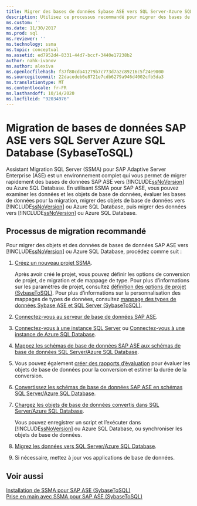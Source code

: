 ```yaml
---
title: Migrer des bases de données Sybase ASE vers SQL Server-Azure SQL Database | Microsoft Docs
description: Utilisez ce processus recommandé pour migrer des bases de données SAP Adaptive Server Enterprise vers SQL Server ou Azure SQL Database à l’aide d’Assistant Migration SQL Server (SSMA).
ms.custom: ''
ms.date: 11/30/2017
ms.prod: sql
ms.reviewer: ''
ms.technology: ssma
ms.topic: conceptual
ms.assetid: ed7952d4-8331-44d7-bccf-3440e17238b2
author: nahk-ivanov
ms.author: alexiva
ms.openlocfilehash: f37f80cda41279b7c773d7a2c89216c5f24e9000
ms.sourcegitcommit: 22dacedeb6e8721e7cdb6279a946d4002cfb5da3
ms.translationtype: MT
ms.contentlocale: fr-FR
ms.lasthandoff: 10/14/2020
ms.locfileid: "92034976"
---
```

# <a name="migrating-sap-ase-databases-to-sql-server---azure-sql-database-sybasetosql"></a>Migration de bases de données SAP ASE vers SQL Server Azure SQL Database (SybaseToSQL)
Assistant Migration SQL Server (SSMA) pour SAP Adaptive Server Enterprise (ASE) est un environnement complet qui vous permet de migrer rapidement des bases de données SAP ASE vers [!INCLUDE[ssNoVersion](../../includes/ssnoversion-md.md)] ou Azure SQL Database. En utilisant SSMA pour SAP ASE, vous pouvez examiner les données et les objets de base de données, évaluer les bases de données pour la migration, migrer des objets de base de données vers [!INCLUDE[ssNoVersion](../../includes/ssnoversion-md.md)] ou Azure SQL Database, puis migrer des données vers [!INCLUDE[ssNoVersion](../../includes/ssnoversion-md.md)] ou Azure SQL Database.  
  
## <a name="recommended-migration-process"></a>Processus de migration recommandé  
Pour migrer des objets et des données de bases de données SAP ASE vers [!INCLUDE[ssNoVersion](../../includes/ssnoversion-md.md)] ou Azure SQL Database, procédez comme suit :  
  
1.  [Créez un nouveau projet SSMA](working-with-ssma-projects-sybasetosql.md).  
  
    Après avoir créé le projet, vous pouvez définir les options de conversion de projet, de migration et de mappage de type. Pour plus d’informations sur les paramètres de projet, consultez [définition des options de projet &#40;SybaseToSQL&#41;](../../ssma/sybase/setting-project-options-sybasetosql.md). Pour plus d’informations sur la personnalisation des mappages de types de données, consultez [mappage des types de données Sybase ASE et SQL Server &#40;SybaseToSQL&#41;](../../ssma/sybase/mapping-sybase-ase-and-sql-server-data-types-sybasetosql.md).  
  
2.  [Connectez-vous au serveur de base de données SAP ASE](connecting-to-sybase-ase-sybasetosql.md).  
  
3.  [Connectez-vous à une instance SQL Server](connecting-to-sql-server-sybasetosql.md) ou [Connectez-vous à une instance de Azure SQL Database](connecting-to-azure-sql-db-sybasetosql.md).  
  
4.  [Mappez les schémas de base de données SAP ASE aux schémas de base de données SQL Server/Azure SQL Database](./mapping-sybase-ase-schemas-to-sql-server-schemas-sybasetosql.md).  
  
5.  Vous pouvez également [créer des rapports d’évaluation](assessing-sybase-ase-database-objects-for-conversion-sybasetosql.md) pour évaluer les objets de base de données pour la conversion et estimer la durée de la conversion.  
  
6.  [Convertissez les schémas de base de données SAP ASE en schémas SQL Server/Azure SQL Database](./converting-sybase-ase-database-objects-sybasetosql.md).  
  
7.  [Chargez les objets de base de données convertis dans SQL Server/Azure SQL Database](./loading-converted-database-objects-into-sql-server-sybasetosql.md).  
  
    Vous pouvez enregistrer un script et l’exécuter dans [!INCLUDE[ssNoVersion](../../includes/ssnoversion-md.md)] ou Azure SQL Database, ou synchroniser les objets de base de données.  
  
8.  [Migrez les données vers SQL Server/Azure SQL Database](./migrating-sybase-ase-data-into-sql-server-azure-sql-db-sybasetosql.md).  
  
9. Si nécessaire, mettez à jour vos applications de base de données.  
  
## <a name="see-also"></a>Voir aussi  
[Installation de SSMA pour SAP ASE &#40;SybaseToSQL&#41;](../../ssma/sybase/installing-ssma-for-sybase-sybasetosql.md)  
[Prise en main avec SSMA pour SAP ASE &#40;SybaseToSQL&#41;](../../ssma/sybase/getting-started-with-ssma-for-sybase-sybasetosql.md)  
